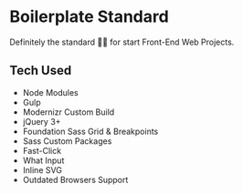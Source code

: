 # Boilerplate Standard
Definitely the standard 👌🏽 for start Front-End Web Projects.

## Tech Used

- Node Modules 
- Gulp 
- Modernizr Custom Build 
- jQuery 3+ 
- Foundation Sass Grid & Breakpoints 
- Sass Custom Packages
- Fast-Click
- What Input
- Inline SVG 
- Outdated Browsers Support
